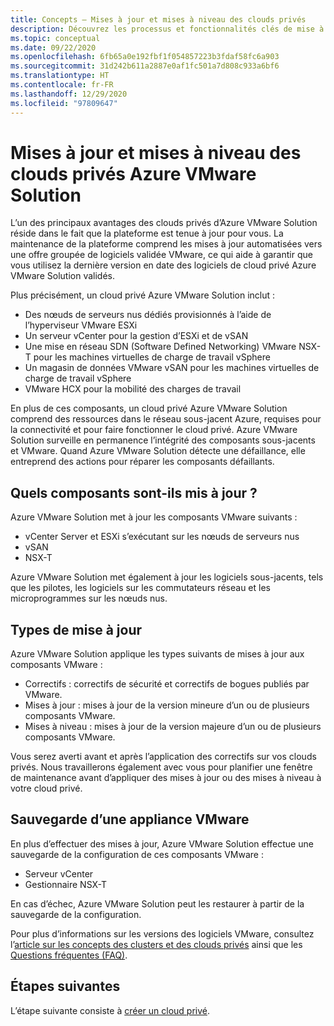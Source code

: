 ```yaml
---
title: Concepts – Mises à jour et mises à niveau des clouds privés
description: Découvrez les processus et fonctionnalités clés de mise à niveau dans Azure VMware Solution.
ms.topic: conceptual
ms.date: 09/22/2020
ms.openlocfilehash: 6fb65a0e192fbf1f054857223b3fdaf58fc6a903
ms.sourcegitcommit: 31d242b611a2887e0af1fc501a7d808c933a6bf6
ms.translationtype: HT
ms.contentlocale: fr-FR
ms.lasthandoff: 12/29/2020
ms.locfileid: "97809647"
---
```

# <a name="azure-vmware-solution-private-cloud-updates-and-upgrades"></a>Mises à jour et mises à niveau des clouds privés Azure VMware Solution

L’un des principaux avantages des clouds privés d’Azure VMware Solution réside dans le fait que la plateforme est tenue à jour pour vous. La maintenance de la plateforme comprend les mises à jour automatisées vers une offre groupée de logiciels validée VMware, ce qui aide à garantir que vous utilisez la dernière version en date des logiciels de cloud privé Azure VMware Solution validés.

Plus précisément, un cloud privé Azure VMware Solution inclut :

- Des nœuds de serveurs nus dédiés provisionnés à l’aide de l’hyperviseur VMware ESXi 
- Un serveur vCenter pour la gestion d’ESXi et de vSAN 
- Une mise en réseau SDN (Software Defined Networking) VMware NSX-T pour les machines virtuelles de charge de travail vSphere  
- Un magasin de données VMware vSAN pour les machines virtuelles de charge de travail vSphere  
- VMware HCX pour la mobilité des charges de travail  

En plus de ces composants, un cloud privé Azure VMware Solution comprend des ressources dans le réseau sous-jacent Azure, requises pour la connectivité et pour faire fonctionner le cloud privé. Azure VMware Solution surveille en permanence l’intégrité des composants sous-jacents et VMware. Quand Azure VMware Solution détecte une défaillance, elle entreprend des actions pour réparer les composants défaillants. 

## <a name="what-components-get-updated"></a>Quels composants sont-ils mis à jour ?   

Azure VMware Solution met à jour les composants VMware suivants : 

- vCenter Server et ESXi s’exécutant sur les nœuds de serveurs nus 
- vSAN 
- NSX-T 

Azure VMware Solution met également à jour les logiciels sous-jacents, tels que les pilotes, les logiciels sur les commutateurs réseau et les microprogrammes sur les nœuds nus. 

## <a name="types-of-updates"></a>Types de mise à jour

Azure VMware Solution applique les types suivants de mises à jour aux composants VMware :

- Correctifs : correctifs de sécurité et correctifs de bogues publiés par VMware. 
- Mises à jour : mises à jour de la version mineure d’un ou de plusieurs composants VMware. 
- Mises à niveau : mises à jour de la version majeure d’un ou de plusieurs composants VMware.

Vous serez averti avant et après l’application des correctifs sur vos clouds privés. Nous travaillerons également avec vous pour planifier une fenêtre de maintenance avant d’appliquer des mises à jour ou des mises à niveau à votre cloud privé. 

## <a name="vmware-appliance-backup"></a>Sauvegarde d’une appliance VMware 

En plus d’effectuer des mises à jour, Azure VMware Solution effectue une sauvegarde de la configuration de ces composants VMware :

- Serveur vCenter 
- Gestionnaire NSX-T 

En cas d’échec, Azure VMware Solution peut les restaurer à partir de la sauvegarde de la configuration. 

Pour plus d’informations sur les versions des logiciels VMware, consultez l’[article sur les concepts des clusters et des clouds privés](concepts-private-clouds-clusters.md) ainsi que les [Questions fréquentes (FAQ)](faq.md).

## <a name="next-steps"></a>Étapes suivantes

L’étape suivante consiste à [créer un cloud privé](tutorial-create-private-cloud.md).

<!-- LINKS - external -->

<!-- LINKS - internal -->
